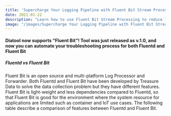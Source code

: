 ```yaml
---
title: 'Supercharge Your Logging Pipeline with Fluent Bit Stream Processing'
date: 2021-01-22
description: "Learn how to use Fluent Bit Stream Processing to reduce log volume, pre-process your data, and use time-series predictions."
image: "/images/Supercharge Your Logging Pipeline with Fluent Bit Stream Processing.jpg"
---
```


#### Diatool now supports “Fluent Bit”! Tool was just released as v.1.0, and now you can automate your troubleshooting process for both Fluentd and Fluent Bit

##### Fluentd vs Fluent Bit

Fluent Bit is an open source and multi-platform Log Processor and Forwarder. Both Fluentd and Fluent Bit have been developed by Treasure Data to solve the data collection problem but they have different features. Fluent Bit is light-weight and less dependencies compared to Fluentd, so that Fluent Bit is good for the environment where the system resource for applications are limited such as container and IoT use cases. The following table describe a comparison of features between Fluentd and Fluent Bit.

